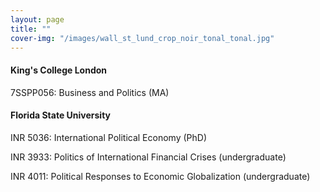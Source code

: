 ```yaml
---
layout: page
title: ""
cover-img: "/images/wall_st_lund_crop_noir_tonal_tonal.jpg"
---
```


#### King's College London

7SSPP056: Business and Politics (MA)

#### Florida State University

INR 5036: International Political Economy (PhD)

INR 3933: Politics of International Financial Crises (undergraduate)

INR 4011: Political Responses to Economic Globalization (undergraduate)
